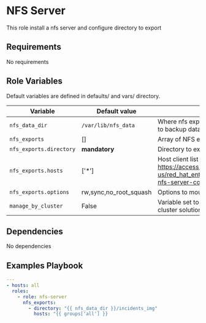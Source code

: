 NFS Server
=========

This role install a nfs server and configure directory to export

Requirements
------------

No requirements

Role Variables
--------------

Default variables are defined in defaults/ and vars/ directory.

| Variable | Default value | Description |
| -------- | ------------- | ----------- |
| `nfs_data_dir` | `/var/lib/nfs_data` | Where nfs export data while be put. Also used by Bacula to backup data. |
| `nfs_exports` | [] | Array of NFS exports |
| `nfs_exports.directory` | **mandatory**  | Directory to export (create it, if not exists) |
| `nfs_exports.hosts` | ['*'] | Host client list declare according to NFS syntax https://access.redhat.com/documentation/en-us/red_hat_enterprise_linux/5/html/deployment_guide/s1-nfs-server-config-exports |
| `nfs_exports.options` | rw,sync,no_root_squash | Options to mount point |
| `manage_by_cluster` | False | Variable set to true if service state must be managed by a cluster solution (like PCS) |

Dependencies
------------

No dependencies

Examples Playbook
----------------

```YAML
---
- hosts: all
  roles:
    - role: nfs-server
      nfs_exports:
        - directory: "{{ nfs_data_dir }}/incidents_img"
          hosts: "{{ groups['all'] }}
```
